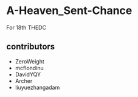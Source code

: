 # A-Heaven_Sent-Chance
For 18th THEDC

## contributors
- ZeroWeight
- mcflondinu
- DavidYQY
- Archer
- liuyuezhangadam
